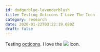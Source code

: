```yaml
---
id: dodgerblue-lavenderblush
title: Testing Octicons I Love The Icon
category: research
date: 2020-01-22T03:22:19.680Z
draft: false
---
```


Testing [octicons][1]. I love the ![](icons/squirrel.svg) icon.

[1]: https://octicons.github.com/